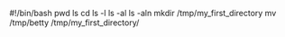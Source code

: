 #!/bin/bash
pwd ls cd ls -l ls -al ls -aln mkdir /tmp/my_first_directory mv /tmp/betty /tmp/my_first_directory/


